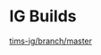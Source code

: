 # IG Builds   
[tims-ig/branch/master](https://HOT-Ecosystem.github.io/tims-ig/tims-ig/branch/master/index.html?version=edf7582e6ee976cc90f69d38c76c295e0ee3ee87)  

